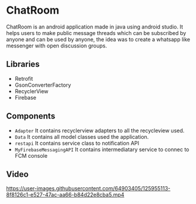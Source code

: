 # ChatRoom
ChatRoom is an android application made in java using android studio. It helps users to make public message threads which can be subscribed by anyone and can be used by anyone, the idea was to create a whatsapp like messenger with open discussion groups.<br/>

## Libraries
* Retrofit
* GsonConverterFactory
* RecyclerView
* Firebase

## Components
* `Adapter` It contains recyclerview adapters to all the recycleview used.
* `Data` It contains all model classes used the application.
* `restapi` It contains service class to notification API
* `MyFirebaseMessagingAPI` It contains intermediatary service to connec to FCM console

## Video
https://user-images.githubusercontent.com/64903405/125955113-8f8126c1-e527-47ac-aa66-b84d22e8cba5.mp4




